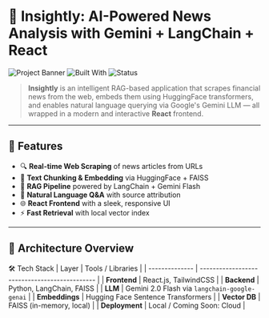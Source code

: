 # 🧠 Insightly: AI-Powered News Analysis with Gemini + LangChain + React

![Project Banner](https://img.shields.io/badge/LLM-Gemini-blue?style=for-the-badge)
![Built With](https://img.shields.io/badge/Built%20With-React%20%7C%20LangChain%20%7C%20FAISS%20%7C%20Gemini-green?style=for-the-badge)
![Status](https://img.shields.io/badge/Status-Active-brightgreen?style=for-the-badge)

> **Insightly** is an intelligent RAG-based application that scrapes financial news from the web, embeds them using HuggingFace transformers, and enables natural language querying via Google's Gemini LLM — all wrapped in a modern and interactive **React** frontend.

---

## 🚀 Features

- 🔍 **Real-time Web Scraping** of news articles from URLs
- 🧩 **Text Chunking & Embedding** via HuggingFace + FAISS
- 🔄 **RAG Pipeline** powered by LangChain + Gemini Flash
- 💬 **Natural Language Q&A** with source attribution
- 🌐 **React Frontend** with a sleek, responsive UI
- ⚡ **Fast Retrieval** with local vector index

---

## 🧠 Architecture Overview




🛠️ Tech Stack
| Layer          | Tools / Libraries                             |
| -------------- | --------------------------------------------- |
| **Frontend**   | React.js, TailwindCSS                         |
| **Backend**    | Python, LangChain, FAISS                      |
| **LLM**        | Gemini 2.0 Flash via `langchain-google-genai` |
| **Embeddings** | Hugging Face Sentence Transformers            |
| **Vector DB**  | FAISS (in-memory, local)                      |
| **Deployment** | Local / Coming Soon: Cloud                    |


